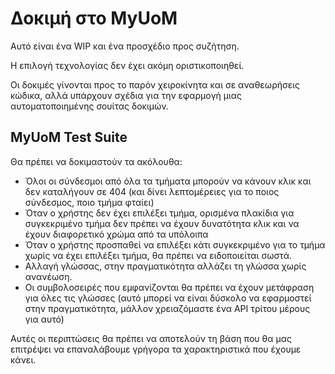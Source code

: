 # Δοκιμή στο MyUoM

Αυτό είναι ένα WIP και ένα προσχέδιο προς συζήτηση.

Η επιλογή τεχνολογίας δεν έχει ακόμη οριστικοποιηθεί.

Οι δοκιμές γίνονται προς το παρόν χειροκίνητα και σε αναθεωρήσεις κώδικα, αλλά υπάρχουν σχέδια για την εφαρμογή μιας αυτοματοποιημένης σουίτας δοκιμών.

## MyUoM Test Suite

Θα πρέπει να δοκιμαστούν τα ακόλουθα:

-   Όλοι οι σύνδεσμοι από όλα τα τμήματα μπορούν να κάνουν κλικ και δεν καταλήγουν σε 404 (και δίνει λεπτομέρειες για το ποιος σύνδεσμος, ποιο τμήμα φταίει)
-   Όταν ο χρήστης δεν έχει επιλέξει τμήμα, ορισμένα πλακίδια για συγκεκριμένο τμήμα δεν πρέπει να έχουν δυνατότητα κλικ και να έχουν διαφορετικό χρώμα από τα υπόλοιπα
-   Όταν ο χρήστης προσπαθεί να επιλέξει κάτι συγκεκριμένο για το τμήμα χωρίς να έχει επιλέξει τμήμα, θα πρέπει να ειδοποιείται σωστά.
-   Αλλαγή γλώσσας, στην πραγματικότητα αλλάζει τη γλώσσα χωρίς ανανέωση.
-   Οι συμβολοσειρές που εμφανίζονται θα πρέπει να έχουν μετάφραση για όλες τις γλώσσες (αυτό μπορεί να είναι δύσκολο να εφαρμοστεί στην πραγματικότητα, μάλλον χρειαζόμαστε ένα API τρίτου μέρους για αυτό)

Αυτές οι περιπτώσεις θα πρέπει να αποτελούν τη βάση που θα μας επιτρέψει να επαναλάβουμε γρήγορα τα χαρακτηριστικά που έχουμε κάνει.
